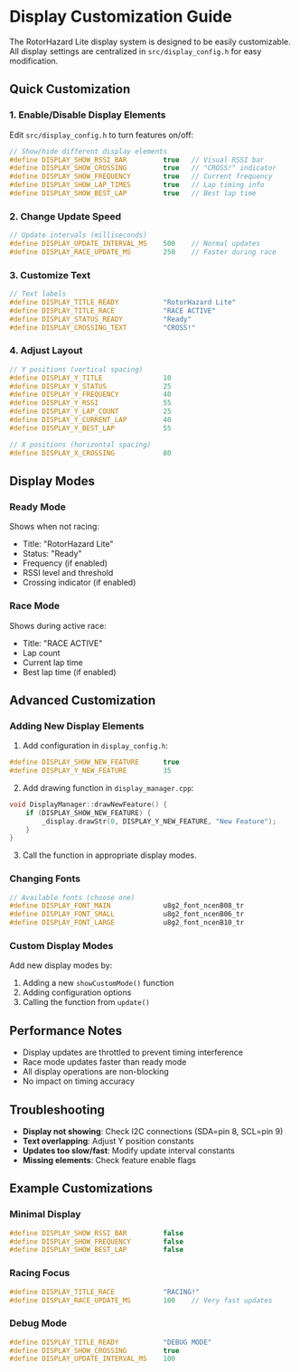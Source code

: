 # Display Customization Guide

The RotorHazard Lite display system is designed to be easily customizable. All display settings are centralized in `src/display_config.h` for easy modification.

## Quick Customization

### 1. Enable/Disable Display Elements

Edit `src/display_config.h` to turn features on/off:

```cpp
// Show/hide different display elements
#define DISPLAY_SHOW_RSSI_BAR         true   // Visual RSSI bar
#define DISPLAY_SHOW_CROSSING         true   // "CROSS!" indicator
#define DISPLAY_SHOW_FREQUENCY        true   // Current frequency
#define DISPLAY_SHOW_LAP_TIMES        true   // Lap timing info
#define DISPLAY_SHOW_BEST_LAP         true   // Best lap time
```

### 2. Change Update Speed

```cpp
// Update intervals (milliseconds)
#define DISPLAY_UPDATE_INTERVAL_MS    500    // Normal updates
#define DISPLAY_RACE_UPDATE_MS        250    // Faster during race
```

### 3. Customize Text

```cpp
// Text labels
#define DISPLAY_TITLE_READY           "RotorHazard Lite"
#define DISPLAY_TITLE_RACE            "RACE ACTIVE"
#define DISPLAY_STATUS_READY          "Ready"
#define DISPLAY_CROSSING_TEXT         "CROSS!"
```

### 4. Adjust Layout

```cpp
// Y positions (vertical spacing)
#define DISPLAY_Y_TITLE               10
#define DISPLAY_Y_STATUS              25
#define DISPLAY_Y_FREQUENCY           40
#define DISPLAY_Y_RSSI                55
#define DISPLAY_Y_LAP_COUNT           25
#define DISPLAY_Y_CURRENT_LAP         40
#define DISPLAY_Y_BEST_LAP            55

// X positions (horizontal spacing)
#define DISPLAY_X_CROSSING            80
```

## Display Modes

### Ready Mode
Shows when not racing:
- Title: "RotorHazard Lite"
- Status: "Ready"
- Frequency (if enabled)
- RSSI level and threshold
- Crossing indicator (if enabled)

### Race Mode
Shows during active race:
- Title: "RACE ACTIVE"
- Lap count
- Current lap time
- Best lap time (if enabled)

## Advanced Customization

### Adding New Display Elements

1. Add configuration in `display_config.h`:
```cpp
#define DISPLAY_SHOW_NEW_FEATURE      true
#define DISPLAY_Y_NEW_FEATURE         35
```

2. Add drawing function in `display_manager.cpp`:
```cpp
void DisplayManager::drawNewFeature() {
    if (DISPLAY_SHOW_NEW_FEATURE) {
        _display.drawStr(0, DISPLAY_Y_NEW_FEATURE, "New Feature");
    }
}
```

3. Call the function in appropriate display modes.

### Changing Fonts

```cpp
// Available fonts (choose one)
#define DISPLAY_FONT_MAIN             u8g2_font_ncenB08_tr
#define DISPLAY_FONT_SMALL            u8g2_font_ncenB06_tr
#define DISPLAY_FONT_LARGE            u8g2_font_ncenB10_tr
```

### Custom Display Modes

Add new display modes by:
1. Adding a new `showCustomMode()` function
2. Adding configuration options
3. Calling the function from `update()`

## Performance Notes

- Display updates are throttled to prevent timing interference
- Race mode updates faster than ready mode
- All display operations are non-blocking
- No impact on timing accuracy

## Troubleshooting

- **Display not showing**: Check I2C connections (SDA=pin 8, SCL=pin 9)
- **Text overlapping**: Adjust Y position constants
- **Updates too slow/fast**: Modify update interval constants
- **Missing elements**: Check feature enable flags

## Example Customizations

### Minimal Display
```cpp
#define DISPLAY_SHOW_RSSI_BAR         false
#define DISPLAY_SHOW_FREQUENCY        false
#define DISPLAY_SHOW_BEST_LAP         false
```

### Racing Focus
```cpp
#define DISPLAY_TITLE_RACE            "RACING!"
#define DISPLAY_RACE_UPDATE_MS        100    // Very fast updates
```

### Debug Mode
```cpp
#define DISPLAY_TITLE_READY           "DEBUG MODE"
#define DISPLAY_SHOW_CROSSING         true
#define DISPLAY_UPDATE_INTERVAL_MS    100
```
